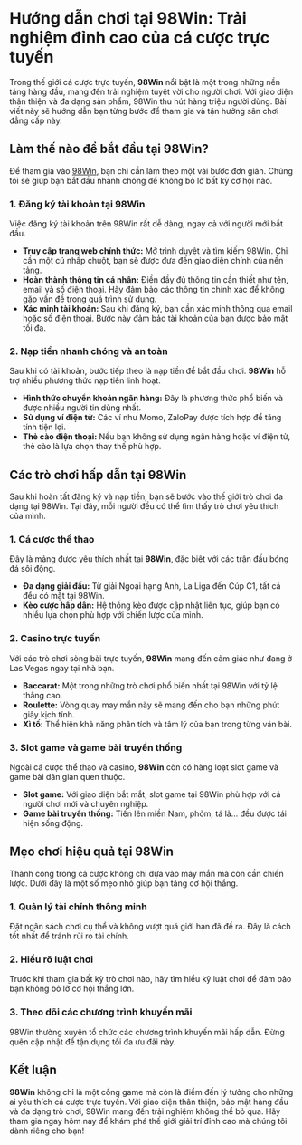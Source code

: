 # Hướng dẫn chơi tại 98Win: Trải nghiệm đỉnh cao của cá cược trực tuyến

Trong thế giới cá cược trực tuyến, **98Win** nổi bật là một trong những nền tảng hàng đầu, mang đến trải nghiệm tuyệt vời cho người chơi. Với giao diện thân thiện và đa dạng sản phẩm, 98Win thu hút hàng triệu người dùng. Bài viết này sẽ hướng dẫn bạn từng bước để tham gia và tận hưởng sân chơi đẳng cấp này.

## Làm thế nào để bắt đầu tại 98Win?

Để tham gia vào [98Win](https://98wincom.art/), bạn chỉ cần làm theo một vài bước đơn giản. Chúng tôi sẽ giúp bạn bắt đầu nhanh chóng để không bỏ lỡ bất kỳ cơ hội nào.

### 1. Đăng ký tài khoản tại 98Win

Việc đăng ký tài khoản trên 98Win rất dễ dàng, ngay cả với người mới bắt đầu.

- **Truy cập trang web chính thức:** Mở trình duyệt và tìm kiếm 98Win. Chỉ cần một cú nhấp chuột, bạn sẽ được đưa đến giao diện chính của nền tảng.
- **Hoàn thành thông tin cá nhân:** Điền đầy đủ thông tin cần thiết như tên, email và số điện thoại. Hãy đảm bảo các thông tin chính xác để không gặp vấn đề trong quá trình sử dụng.
- **Xác minh tài khoản:** Sau khi đăng ký, bạn cần xác minh thông qua email hoặc số điện thoại. Bước này đảm bảo tài khoản của bạn được bảo mật tối đa.

### 2. Nạp tiền nhanh chóng và an toàn

Sau khi có tài khoản, bước tiếp theo là nạp tiền để bắt đầu chơi. **98Win** hỗ trợ nhiều phương thức nạp tiền linh hoạt.

- **Hình thức chuyển khoản ngân hàng:** Đây là phương thức phổ biến và được nhiều người tin dùng nhất.
- **Sử dụng ví điện tử:** Các ví như Momo, ZaloPay được tích hợp để tăng tính tiện lợi.
- **Thẻ cào điện thoại:** Nếu bạn không sử dụng ngân hàng hoặc ví điện tử, thẻ cào là lựa chọn thay thế phù hợp.

## Các trò chơi hấp dẫn tại 98Win

Sau khi hoàn tất đăng ký và nạp tiền, bạn sẽ bước vào thế giới trò chơi đa dạng tại 98Win. Tại đây, mỗi người đều có thể tìm thấy trò chơi yêu thích của mình.

### 1. Cá cược thể thao

Đây là mảng được yêu thích nhất tại **98Win**, đặc biệt với các trận đấu bóng đá sôi động.

- **Đa dạng giải đấu:** Từ giải Ngoại hạng Anh, La Liga đến Cúp C1, tất cả đều có mặt tại 98Win.
- **Kèo cược hấp dẫn:** Hệ thống kèo được cập nhật liên tục, giúp bạn có nhiều lựa chọn phù hợp với chiến lược của mình.

### 2. Casino trực tuyến

Với các trò chơi sòng bài trực tuyến, **98Win** mang đến cảm giác như đang ở Las Vegas ngay tại nhà bạn.

- **Baccarat:** Một trong những trò chơi phổ biến nhất tại 98Win với tỷ lệ thắng cao.
- **Roulette:** Vòng quay may mắn này sẽ mang đến cho bạn những phút giây kịch tính.
- **Xì tố:** Thể hiện khả năng phân tích và tâm lý của bạn trong từng ván bài.

### 3. Slot game và game bài truyền thống

Ngoài cá cược thể thao và casino, **98Win** còn có hàng loạt slot game và game bài dân gian quen thuộc.

- **Slot game:** Với giao diện bắt mắt, slot game tại 98Win phù hợp với cả người chơi mới và chuyên nghiệp.
- **Game bài truyền thống:** Tiến lên miền Nam, phỏm, tá lả... đều được tái hiện sống động.

## Mẹo chơi hiệu quả tại 98Win

Thành công trong cá cược không chỉ dựa vào may mắn mà còn cần chiến lược. Dưới đây là một số mẹo nhỏ giúp bạn tăng cơ hội thắng.

### 1. Quản lý tài chính thông minh

Đặt ngân sách chơi cụ thể và không vượt quá giới hạn đã đề ra. Đây là cách tốt nhất để tránh rủi ro tài chính.

### 2. Hiểu rõ luật chơi

Trước khi tham gia bất kỳ trò chơi nào, hãy tìm hiểu kỹ luật chơi để đảm bảo bạn không bỏ lỡ cơ hội thắng lớn.

### 3. Theo dõi các chương trình khuyến mãi

98Win thường xuyên tổ chức các chương trình khuyến mãi hấp dẫn. Đừng quên cập nhật để tận dụng tối đa ưu đãi này.

## Kết luận

**98Win** không chỉ là một cổng game mà còn là điểm đến lý tưởng cho những ai yêu thích cá cược trực tuyến. Với giao diện thân thiện, bảo mật hàng đầu và đa dạng trò chơi, 98Win mang đến trải nghiệm không thể bỏ qua. Hãy tham gia ngay hôm nay để khám phá thế giới giải trí đỉnh cao mà chúng tôi dành riêng cho bạn!
